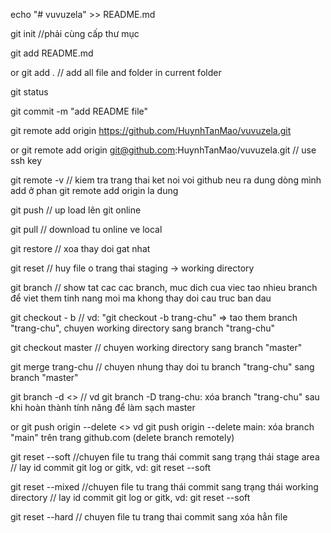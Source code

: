 echo "# vuvuzela" >> README.md

git init  //phải cùng cấp thư mục

git add README.md

or git add . // add all file and folder in current folder

git status

git commit -m "add README file"

git remote add origin https://github.com/HuynhTanMao/vuvuzela.git

or git remote add origin git@github.com:HuynhTanMao/vuvuzela.git // use ssh key

git remote -v // kiem tra trang thai ket noi voi github neu ra dung dòng mình add ở phan git remote add origin la dung

git push // up load lên git online

git pull // download tu online ve local

git restore <file> // xoa thay doi gat nhat

git reset <file> // huy file o trang thai staging -> working directory

git branch // show tat cac cac branch, muc dich cua viec tao nhieu branch để viet them tinh nang moi ma khong thay doi cau truc ban dau

git checkout - b <branch> // vd: "git checkout -b trang-chu" => tao them branch "trang-chu", chuyen working directory sang branch "trang-chu"

git checkout master // chuyen working directory sang branch "master"

git merge trang-chu // chuyen nhung thay doi tu branch "trang-chu" sang branch "master"

git branch -d <<branch>> // vd git branch -D trang-chu: xóa branch "trang-chu" sau khi hoàn thành tính năng để làm sạch master

or git push origin --delete <<branch>> vd git push origin --delete main: xóa branch "main" trên trang github.com (delete branch remotely)

git reset --soft <id-commit> //chuyen file tu trang thái commit sang trạng thái stage area // lay id commit git log or gitk, vd: git reset --soft

git reset --mixed <id-commit> //chuyen file tu trang thái commit sang trạng thái working directory // lay id commit git log or gitk, vd: git reset --soft

git reset --hard <id-commit> // chuyen file tu trang thai commit sang xóa hẳn file
